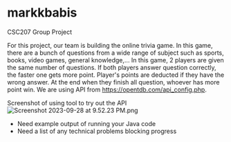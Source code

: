 # markkbabis
CSC207 Group Project

For this project, our team is building the online trivia game. In this game, there are a bunch of questions
from a wide range of subject such as sports, books, video games, general knowledge,... In this game, 2 players are given
the same number of questions. If both players answer question correctly, the faster one gets more point. Player's points 
are deducted if they have the wrong answer. At the end when they finish all question, whoever has more point win. We are
using API from https://opentdb.com/api_config.php.

Screenshot of using tool to try out the API
![Screenshot 2023-09-28 at 9.52.23 PM.png](..%2F..%2F..%2F..%2Fvar%2Ffolders%2Fzs%2Fvn469kfx5hb8tl1pyr3397ww0000gn%2FT%2FTemporaryItems%2FNSIRD_screencaptureui_dUem4d%2FScreenshot%202023-09-28%20at%209.52.23%20PM.png)

- Need example output of running your Java code
- Need a list of any technical problems blocking progress